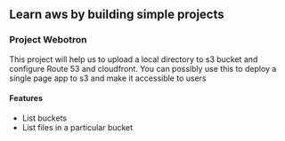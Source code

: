 ## Learn aws by building simple projects

### Project Webotron
This project will help us to upload a local directory to s3 bucket and configure Route 53 and cloudfront. You can possibly use this to deploy a single page app to s3 and make it accessible to users

#### Features

   * List buckets
   * List files in a particular bucket

